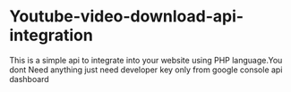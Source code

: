 # Youtube-video-download-api-integration

This is a simple api to integrate into your website using PHP language.You dont Need anything just need developer key only from google
console api dashboard
